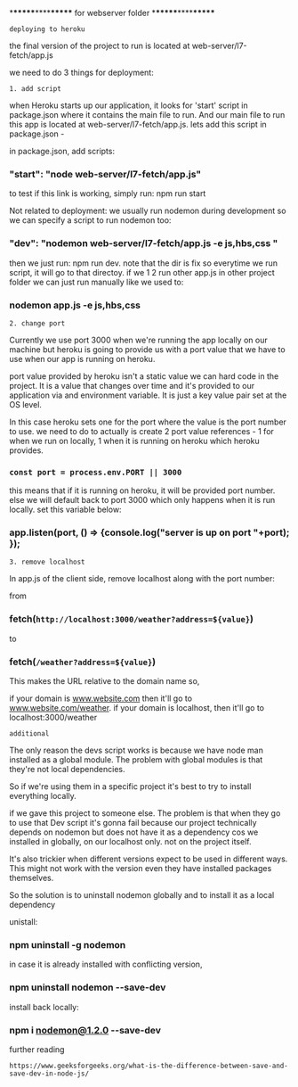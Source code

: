 \***\*\*\*\*\***\*\*\*\***\*\*\*\*\*** for webserver folder \***\*\*\*\*\***\*\*\*\***\*\*\*\*\***

`deploying to heroku`

the final version of the project to run is located at web-server/l7-fetch/app.js

we need to do 3 things for deployment:

`1. add script`

when Heroku starts up our application, it looks for 'start' script in package.json where it contains the main file to run. And our main file to run this app is located at web-server/l7-fetch/app.js. lets add this script in package.json -

in package.json, add scripts:

### "start": "node web-server/l7-fetch/app.js"

to test if this link is working, simply run: npm run start

Not related to deployment: we usually run nodemon during development so we can specify a script to run nodemon too:

### "dev": "nodemon web-server/l7-fetch/app.js -e js,hbs,css "

then we just run: npm run dev. note that the dir is fix so everytime we run script, it will go to that directoy. if we 1 2 run other app.js in other project folder we can just run manually like we used to:

### nodemon app.js -e js,hbs,css

`2. change port`

Currently we use port 3000 when we're running the app locally on our machine but heroku is going to provide us with a port value that we have to use when our app is running on heroku.

port value provided by heroku isn't a static value we can hard code in the project. It is a value that changes over time and it's provided to our application via and environment variable. It is just a key value pair set at the OS level.

In this case heroku sets one for the port where the value is the port number to use. we need to do to actually is create 2 port value references - 1 for when we run on locally, 1 when it is running on heroku which heroku provides.

### `const port = process.env.PORT || 3000`

this means that if it is running on heroku, it will be provided port number. else we will default back to port 3000 which only happens when it is run locally. set this variable below:

### app.listen(port, () => {console.log("server is up on port "+port); });

`3. remove localhost`

In app.js of the client side, remove localhost along with the port number:

from

### fetch(`http://localhost:3000/weather?address=${value}`)

to

### fetch(`/weather?address=${value}`)

This makes the URL relative to the domain name so,

if your domain is www.website.com then it'll go to www.website.com/weather.
if your domain is localhost, then it'll go to localhost:3000/weather

`additional`

The only reason the devs script works is because we have node man installed as a global module. The problem with global modules is that they're not local dependencies.

So if we're using them in a specific project it's best to try to install everything locally.

if we gave this project to someone else. The problem is that when they go to use that Dev script it's gonna fail because our project technically depends on nodemon but does not have it as a dependency cos we installed in globally, on our localhost only. not on the project itself.

It's also trickier when different versions expect to be used in different ways.
This might not work with the version even they have installed packages themselves.

So the solution is to uninstall nodemon globally and to install it as a local dependency

unistall:

### npm uninstall -g nodemon

in case it is already installed with conflicting version,

### npm uninstall nodemon --save-dev

install back locally:

### npm i nodemon@1.2.0 --save-dev

further reading

`https://www.geeksforgeeks.org/what-is-the-difference-between-save-and-save-dev-in-node-js/`
